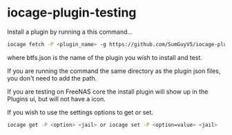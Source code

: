 # iocage-plugin-testing

Install a plugin by running a this command...

```sh
iocage fetch -P <plugin_name> -g https://github.com/SumGuyV5/iocage-plugin-testing.git --update
```

where btfs.json is the name of the plugin you wish to install and test.

If you are running the command the same directory as the plugin json files, you don't need to add the path.

If you are testing on FreeNAS core the install plugin will show up in the Plugins ui, but will not have a icon.

If you wish to use the settings options to get or set.

```sh
iocage get -P <option> <jail> or iocage set -P <option=value> <jail>
```
